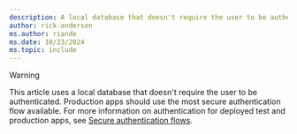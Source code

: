 ```yaml
---
description: A local database that doesn't require the user to be authenticated
author: rick-anderson
ms.author: riande
ms.date: 10/23/2024
ms.topic: include
---
```

> [!WARNING]
> This article uses a local database that doesn't require the user to be authenticated. Production apps should use the most secure authentication flow available. For more information on authentication for deployed test and production apps, see [Secure authentication flows](xref:security/index#secure-authentication-flows).
